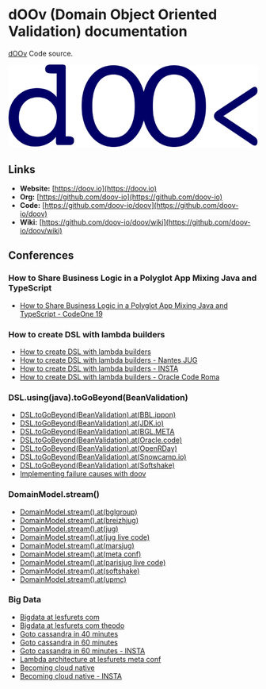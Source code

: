 # dOOv (Domain Object Oriented Validation) documentation

[dOOv](https://github.com/doov-io/doov) Code source.

![dOOv logo](conference/img/doov/doov_logo_2020_blue.svg)

## Links

- **Website:** [https://doov.io](https://doov.io)
- **Org:** [https://github.com/doov-io](https://github.com/doov-io)
- **Code:** [https://github.com/doov-io/doov](https://github.com/doov-io/doov)
- **Wiki:** [https://github.com/doov-io/doov/wiki](https://github.com/doov-io/doov/wiki)

## Conferences

### How to Share Business Logic in a Polyglot App Mixing Java and TypeScript 
- [How to Share Business Logic in a Polyglot App Mixing Java and TypeScript - CodeOne 19](https://doov.io/conference/how_to_share_business_logic_polyglot_java_ts_ocode19.html)

### How to create DSL with lambda builders
- [How to create DSL with lambda builders](https://doov.io/conference/how_to_create_dsl_with_lambda_builders.html)
- [How to create DSL with lambda builders - Nantes JUG](https://doov.io/conference/how_to_create_dsl_with_lambda_builders_nantes_jug.html)
- [How to create DSL with lambda builders - INSTA](https://doov.io/conference/how_to_create_dsl_with_lambda_builders_insta.html)
- [How to create DSL with lambda builders - Oracle Code Roma](https://doov.io/conference/how_to_create_dsl_with_lambda_builders_roma.html)

### DSL.using(java).toGoBeyond(BeanValidation)

- [DSL.toGoBeyond(BeanValidation).at(BBL.ippon)](https://doov.io/conference/dsl_to_go_beyond_bean_validation_bbl_ippon.html)
- [DSL.toGoBeyond(BeanValidation).at(JDK.io)](https://doov.io/conference/dsl_to_go_beyond_bean_validation_jdk_io.html)
- [DSL.toGoBeyond(BeanValidation).at(BGL.META](https://doov.io/conference/dsl_to_go_beyond_bean_validation_meta.html)
- [DSL.toGoBeyond(BeanValidation).at(Oracle.code)](https://doov.io/conference/dsl_to_go_beyond_bean_validation_ocode.html)
- [DSL.toGoBeyond(BeanValidation).at(OpenRDay)](https://doov.io/conference/dsl_to_go_beyond_bean_validation_openrday.html)
- [DSL.toGoBeyond(BeanValidation).at(Snowcamp.io)](https://doov.io/conference/dsl_to_go_beyond_bean_validation_snowcamp.html)
- [DSL.toGoBeyond(BeanValidation).at(Softshake)](https://doov.io/conference/dsl_to_go_beyond_bean_validation_softshake.html)
- [Implementing failure causes with doov](https://doov.io/conference/implementing_failure_causes_with_doov.html)

### DomainModel.stream()

- [DomainModel.stream().at(bglgroup)](https://doov.io/conference/domain_model_dot_stream_bglgroup.html)
- [DomainModel.stream().at(breizhjug)](https://doov.io/conference/domain_model_dot_stream_breizhjug.html)
- [DomainModel.stream().at(jug)](https://doov.io/conference/domain_model_dot_stream_jug.html)
- [DomainModel.stream().at(jug live code)](https://doov.io/conference/domain_model_dot_stream_jug_live_code.html)
- [DomainModel.stream().at(marsjug)](https://doov.io/conference/domain_model_dot_stream_marsjug.html)
- [DomainModel.stream().at(meta conf)](https://doov.io/conference/domain_model_dot_stream_meta_conf.html)
- [DomainModel.stream().at(parisjug live code)](https://doov.io/conference/domain_model_dot_stream_parisjug_live_code.html)
- [DomainModel.stream().at(softshake)](https://doov.io/conference/domain_model_dot_stream_softshake.html)
- [DomainModel.stream().at(upmc)](https://doov.io/conference/domain_model_dot_stream_upmc.html)

### Big Data

- [Bigdata at lesfurets com](https://doov.io/conference/bigdata_at_lesfurets_com.html)
- [Bigdata at lesfurets com theodo](https://doov.io/conference/bigdata_at_lesfurets_com_theodo.html)
- [Goto cassandra in 40 minutes](https://doov.io/conference/goto_cassandra_in_40_minutes.html)
- [Goto cassandra in 60 minutes](https://doov.io/conference/goto_cassandra_in_60_minutes.html)
- [Goto cassandra in 60 minutes - INSTA](https://doov.io/conference/goto_cassandra_in_60_minutes_insta.html)
- [Lambda architecture at lesfurets meta conf](https://doov.io/conference/lambda_architecture_at_lesfurets_meta_conf.html)
- [Becoming cloud native](https://doov.io/conference/becoming_cloud_native.html)
- [Becoming cloud native - INSTA](https://doov.io/conference/becoming_cloud_native_insta.html)


